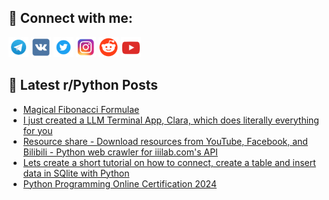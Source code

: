 ## 🔎 Connect with me:
[<img src="https://github.com/bullbesh/bullbesh/blob/main/images/Telegram.png" width="32" height="32" />](https://t.me/bullbesh)
[<img src="https://github.com/bullbesh/bullbesh/blob/main/images/VK.png" width="32" height="32" />](https://vk.com/bullbesh)
[<img src="https://github.com/bullbesh/bullbesh/blob/main/images/Twitter.png" width="32" height="32" />](https://twitter.com/bullbesh1)
[<img src="https://github.com/bullbesh/bullbesh/blob/main/images/Instagram.png" width="32" height="32" />](https://www.instagram.com/bullbesh)
[<img src="https://github.com/bullbesh/bullbesh/blob/main/images/Reddit.png" width="32" height="32" />](https://www.reddit.com/user/bullbesh)
[<img src="https://github.com/bullbesh/bullbesh/blob/main/images/YouTube.png" width="32" height="32" />](https://www.youtube.com/channel/UCtfjRs6uzgq5mfm8S06WTcg)

## 📕 Latest r/Python Posts
<!-- BLOG-POST-LIST:START -->
- [Magical Fibonacci Formulae](https://www.reddit.com/r/Python/comments/18gmfje/magical_fibonacci_formulae/)
- [I just created a LLM Terminal App, Clara, which does literally everything for you](https://www.reddit.com/r/Python/comments/18gm5ry/i_just_created_a_llm_terminal_app_clara_which/)
- [Resource share - Download resources from YouTube, Facebook, and Bilibili - Python web crawler for iiilab.com&#39;s API](https://www.reddit.com/r/Python/comments/18gkhou/resource_share_download_resources_from_youtube/)
- [Lets create a short tutorial on how to connect, create a table and insert data in SQlite with Python](https://www.reddit.com/r/Python/comments/18gk9sp/lets_create_a_short_tutorial_on_how_to_connect/)
- [Python Programming Online Certification 2024](https://www.reddit.com/r/Python/comments/18gimat/python_programming_online_certification_2024/)
<!-- BLOG-POST-LIST:END -->
